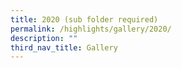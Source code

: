 ```yaml
---
title: 2020 (sub folder required)
permalink: /highlights/gallery/2020/
description: ""
third_nav_title: Gallery
---
```

